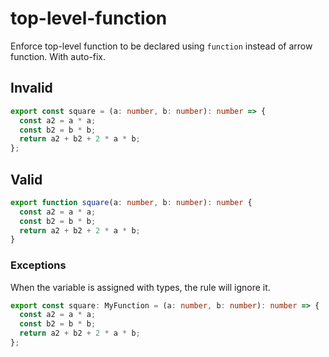 # top-level-function

Enforce top-level function to be declared using `function` instead of arrow function. With auto-fix.

## Invalid

<!-- eslint-skip -->
```ts invalid
export const square = (a: number, b: number): number => {
  const a2 = a * a;
  const b2 = b * b;
  return a2 + b2 + 2 * a * b;
};
```

## Valid

```ts valid
export function square(a: number, b: number): number {
  const a2 = a * a;
  const b2 = b * b;
  return a2 + b2 + 2 * a * b;
}
```

### Exceptions

When the variable is assigned with types, the rule will ignore it.

```ts valid
export const square: MyFunction = (a: number, b: number): number => {
  const a2 = a * a;
  const b2 = b * b;
  return a2 + b2 + 2 * a * b;
};
```
